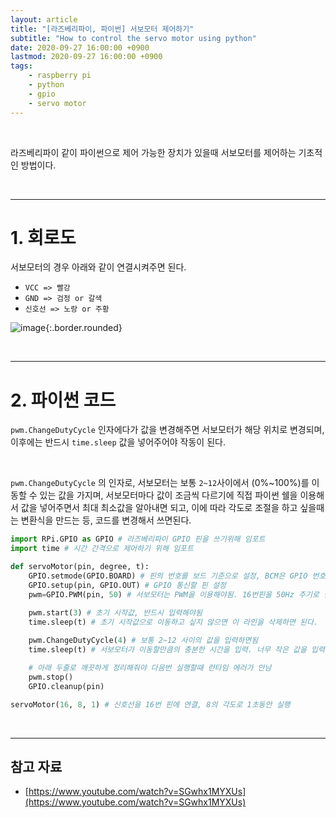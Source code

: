 ```yaml
---
layout: article
title: "[라즈베리파이, 파이썬] 서보모터 제어하기"
subtitle: "How to control the servo motor using python"
date: 2020-09-27 16:00:00 +0900
lastmod: 2020-09-27 16:00:00 +0900
tags: 
    - raspberry pi
    - python
    - gpio
    - servo motor
---
```


<br>

라즈베리파이 같이 파이썬으로 제어 가능한 장치가 있을때 서보모터를 제어하는 기초적인 방법이다.

<br>

---

# 1. 회로도

서보모터의 경우 아래와 같이 연결시켜주면 된다.

- `VCC => 빨강`
- `GND => 검정 or 갈색`
- `신호선 => 노랑 or 주황`

![image](https://user-images.githubusercontent.com/59393359/94357962-40800600-00d8-11eb-8d9f-580acb5d2de1.png){:.border.rounded}

<br>

---

# 2. 파이썬 코드

`pwm.ChangeDutyCycle` 인자에다가 값을 변경해주면 서보모터가 해당 위치로 변경되며, 이후에는 반드시 `time.sleep` 값을 넣어주어야 작동이 된다.

<br>

`pwm.ChangeDutyCycle` 의 인자로, 서보모터는 보통 `2~12`사이에서 (0%~100%)를 이동할 수 있는 값을 가지며, 서보모터마다 값이 조금씩 다르기에 직접 파이썬 쉘을 이용해서 값을 넣어주면서 최대 최소값을 알아내면 되고, 이에 따라 각도로 조절을 하고 싶을때는 변환식을 만드는 등, 코드를 변경해서 쓰면된다.

```python
import RPi.GPIO as GPIO # 라즈베리파이 GPIO 핀을 쓰기위해 임포트
import time # 시간 간격으로 제어하기 위해 임포트

def servoMotor(pin, degree, t):
    GPIO.setmode(GPIO.BOARD) # 핀의 번호를 보드 기준으로 설정, BCM은 GPIO 번호로 호출함
    GPIO.setup(pin, GPIO.OUT) # GPIO 통신할 핀 설정
    pwm=GPIO.PWM(pin, 50) # 서보모터는 PWM을 이용해야됨. 16번핀을 50Hz 주기로 설정

    pwm.start(3) # 초기 시작값, 반드시 입력해야됨
    time.sleep(t) # 초기 시작값으로 이동하고 싶지 않으면 이 라인을 삭제하면 된다.
    
    pwm.ChangeDutyCycle(4) # 보통 2~12 사이의 값을 입력하면됨
    time.sleep(t) # 서보모터가 이동할만큼의 충분한 시간을 입력. 너무 작은 값을 입력하면 이동하다가 멈춤

    # 아래 두줄로 깨끗하게 정리해줘야 다음번 실행할때 런타임 에러가 안남
    pwm.stop() 
    GPIO.cleanup(pin)

servoMotor(16, 8, 1) # 신호선을 16번 핀에 연결, 8의 각도로 1초동안 실행
```

<br>

---

## 참고 자료

- [https://www.youtube.com/watch?v=SGwhx1MYXUs](https://www.youtube.com/watch?v=SGwhx1MYXUs)

<br><br><br><br>